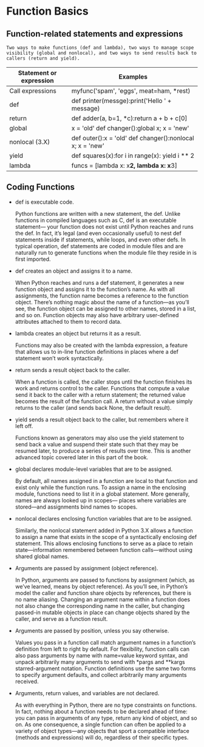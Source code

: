 # Function Basics

## Function-related statements and expressions

	Two ways to make functions (def and lambda), two ways to manage scope visibility (global and nonlocal), and two ways to send results back to callers (return and yield).

| Statement or expression | Examples |
| --- | --- |
| Call expressions | myfunc('spam', 'eggs', meat=ham, *rest) |
| def | def printer(messge):print('Hello ' + message) |
| return | def adder(a, b=1, *c):return a + b + c[0] |
| global | x = 'old' def changer():global x; x = 'new' |
| nonlocal (3.X) | def outer():x = 'old' def changer():nonlocal x; x = 'new' |
| yield | def squares(x):for i in range(x): yield i ** 2 |
| lambda | funcs = [lambda x: x**2, lambda x: x**3] |

## Coding Functions

- def is executable code.
	
	Python functions are written with a new statement, the
def. Unlike functions in compiled languages such as C, def is an executable statement—
your function does not exist until Python reaches and runs the def. In fact,
it’s legal (and even occasionally useful) to nest def statements inside if statements,
while loops, and even other defs. In typical operation, def statements are coded in
module files and are naturally run to generate functions when the module file they
reside in is first imported.

- def creates an object and assigns it to a name.
	
	When Python reaches and runs
a def statement, it generates a new function object and assigns it to the function’s
name. As with all assignments, the function name becomes a reference to the function
object. There’s nothing magic about the name of a function—as you’ll see,
the function object can be assigned to other names, stored in a list, and so on.
Function objects may also have arbitrary user-defined attributes attached to them
to record data.

- lambda creates an object but returns it as a result.

	Functions may also be created
with the lambda expression, a feature that allows us to in-line function definitions
in places where a def statement won’t work syntactically.

- return sends a result object back to the caller.

	When a function is called, the
caller stops until the function finishes its work and returns control to the caller.
Functions that compute a value send it back to the caller with a return statement;
the returned value becomes the result of the function call. A return without a value
simply returns to the caller (and sends back None, the default result).

- yield sends a result object back to the caller, but remembers where it left off.

	Functions known as generators may also use the yield statement to send back a value and suspend
	their state such that they may be resumed later, to produce a series of results over time. This is another advanced topic covered later in this part of the book.
	
- global declares module-level variables that are to be assigned.

	By default, all
names assigned in a function are local to that function and exist only while the
function runs. To assign a name in the enclosing module, functions need to list it
in a global statement. More generally, names are always looked up in scopes—
places where variables are stored—and assignments bind names to scopes.

- nonlocal declares enclosing function variables that are to be assigned.

	Similarly,
the nonlocal statement added in Python 3.X allows a function to assign a
name that exists in the scope of a syntactically enclosing def statement. This allows
enclosing functions to serve as a place to retain state—information remembered
between function calls—without using shared global names.

- Arguments are passed by assignment (object reference).

	In Python, arguments
are passed to functions by assignment (which, as we’ve learned, means by object
reference). As you’ll see, in Python’s model the caller and function share objects
by references, but there is no name aliasing. Changing an argument name within
a function does not also change the corresponding name in the caller, but changing
passed-in mutable objects in place can change objects shared by the caller, and
serve as a function result.

- Arguments are passed by position, unless you say otherwise.

	Values you pass
in a function call match argument names in a function’s definition from left to right
by default. For flexibility, function calls can also pass arguments by name with
name=value keyword syntax, and unpack arbitrarily many arguments to send with
*pargs and **kargs starred-argument notation. Function definitions use the same
two forms to specify argument defaults, and collect arbitrarily many arguments
received.

- Arguments, return values, and variables are not declared.

	As with everything
in Python, there are no type constraints on functions. In fact, nothing about a
function needs to be declared ahead of time: you can pass in arguments of any type,
return any kind of object, and so on. As one consequence, a single function can
often be applied to a variety of object types—any objects that sport a compatible
interface (methods and expressions) will do, regardless of their specific types.